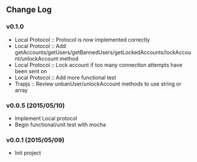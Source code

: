 ## Change Log

### v0.1.0
- Local Protocol :: Protocol is now implemented correctly
- Local Protocol :: Add getAccounts/getUsers/getBannedUsers/getLockedAccounts/lockAccount/unlockAccount method
- Local Protocol :: Lock account if too many connection attempts have been sent on
- Local Protocol :: Add more functional test
- Trapjs :: Review unbanUser/unlockAccount methods to use string or array

### v0.0.5 (2015/05/10)
- Implement Local protocol
- Begin functional/unit test with mocha

### v0.0.1 (2015/05/09)
- Init project